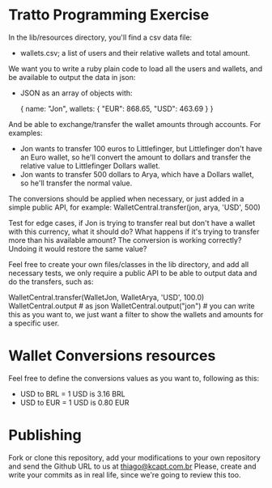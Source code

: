 # Tratto Programming Exercise

In the lib/resources directory, you'll find a csv data file:

* wallets.csv; a list of users and their relative wallets and total amount.

We want you to write a ruby plain code to load all the users and wallets, and be available to output the data in json:
* JSON as an array of objects with:

  {
    name: "Jon",
    wallets: {
      "EUR": 868.65,
      "USD": 463.69
    }
  }

And be able to exchange/transfer the wallet amounts through accounts.
For examples:
  * Jon wants to transfer 100 euros to Littlefinger, but Littlefinger don't have an Euro wallet, so he'll convert the amount to dollars and transfer the relative value to Littlefinger Dollars wallet.
  * Jon wants to transfer 500 dollars to Arya, which have a Dollars wallet, so he'll transfer the normal value.

The conversions should be applied when necessary, or just added in a simple public API, for example:
WalletCentral.transfer(jon, arya, 'USD', 500)

Test for edge cases, if Jon is trying to transfer real but don't have a wallet with this currency, what it should do?
What happens if it's trying to transfer more than his available amount?
The conversion is working correctly? Undoing it would restore the same value?


Feel free to create your own files/classes in the lib directory, and add all necessary tests, we only require a public API to be able to output data and do the transfers, such as:

WalletCentral.transfer(WalletJon, WalletArya, 'USD', 100.0)
WalletCentral.output # as json
WalletCentral.output("jon") # you can write this as you want to, we just want a filter to show the wallets and amounts for a specific user.

# Wallet Conversions resources

Feel free to define the conversions values as you want to, following as this:
* USD to BRL = 1 USD is 3.16 BRL
* USD to EUR = 1 USD is 0.80 EUR

# Publishing

Fork or clone this repository, add your modifications to your own repository and send the Github URL to us at thiago@kcapt.com.br
Please, create and write your commits as in real life, since we're going to review this too.
